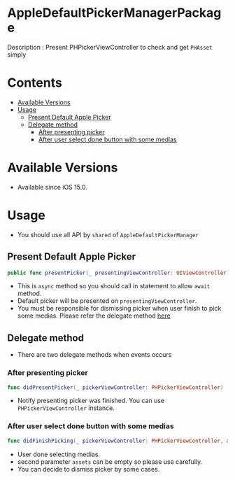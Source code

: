 # AppleDefaultPickerManagerPackage

Description : Present PHPickerViewController to check and get `PHAsset` simply

# Contents
- [Available Versions](#available-versions)
- [Usage](#usage)
  * [Present Default Apple Picker](#present-default-apple-picker)
  * [Delegate method](#delegate-method)
    + [After presenting picker](#after-presenting-picker)
    + [After user select done button with some medias](#after-user-select-done-button-with-some-medias)
    
# Available Versions

- Available since iOS 15.0.

# Usage

- You should use all API by `shared` of `AppleDefaultPickerManager`

## Present Default Apple Picker
```Swift
public func presentPicker(_ presentingViewController: UIViewController) async
```

- This is `async` method so you should call in statement to allow `await` method.
- Default picker will be presented on `presentingViewController`.
- You must be responsible for dismissing picker when user finish to pick some medias. Please refer the delegate method [here]()

## Delegate method

- There are two delegate methods when events occurs

### After presenting picker

```Swift
func didPresentPicker(_ pickerViewController: PHPickerViewController)
```

- Notify presenting picker was finished. You can use `PHPickerViewController` instance.

### After user select done button with some medias

```Swift
func didFinishPicking(_ pickerViewController: PHPickerViewController, assets: [PHAsset])
```

- User done selecting medias.
- second parameter `assets` can be empty so please use carefully.
- You can decide to dismiss picker by some cases.
